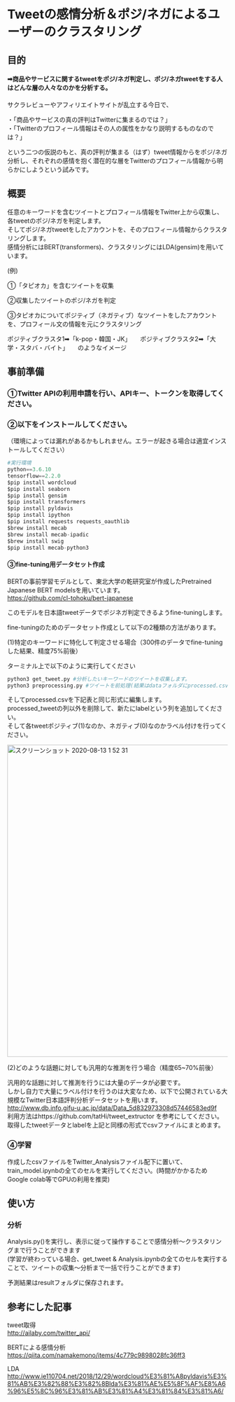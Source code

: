 # Tweetの感情分析＆ポジ/ネガによるユーザーのクラスタリング

## 目的
#### ➡︎商品やサービスに関するtweetをポジ/ネガ判定し、ポジ/ネガtweetをする人はどんな層の人々なのかを分析する。

サクラレビューやアフィリエイトサイトが乱立する今日で、

・「商品やサービスの真の評判はTwitterに集まるのでは？」<br>
・「Twitterのプロフィール情報はその人の属性をかなり説明するものなのでは？」 

という二つの仮説のもと、真の評判が集まる（はず）tweet情報からをポジ/ネガ分析し、それぞれの感情を抱く潜在的な層をTwitterのプロフィール情報から明らかにしようという試みです。

## 概要
任意のキーワードを含むツイートとプロフィール情報をTwitter上から収集し、各tweetのポジ/ネガを判定します。<br>
そしてポジ/ネガtweetをしたアカウントを、そのプロフィール情報からクラスタリングします。<br>
感情分析にはBERT(transformers)、クラスタリングにはLDA(gensim)を用いています。


(例)

①「タピオカ」を含むツイートを収集

②収集したツイートのポジ/ネガを判定

③タピオカについてポジティブ（ネガティブ）なツイートをしたアカウントを、プロフィール文の情報を元にクラスタリング

ポジティブクラスタ1➡︎「k-pop・韓国・JK」　　ポジティブクラスタ2➡︎「大学・スタバ・バイト」　　のようなイメージ





## 事前準備

### ①Twitter APIの利用申請を行い、APIキー、トークンを取得してください。 

### ②以下をインストールしてください。

（環境によっては漏れがあるかもしれません。エラーが起きる場合は適宜インストールしてください）
```python
#実行環境
python==3.6.10
tensorflow==2.2.0
$pip install wordcloud
$pip install seaborn
$pip install gensim
$pip install transformers
$pip install pyldavis
$pip install ipython
$pip install requests requests_oauthlib
$brew install mecab
$brew install mecab-ipadic
$brew install swig
$pip install mecab-python3
```

#### ③fine-tuning用データセット作成

BERTの事前学習モデルとして、東北大学の乾研究室が作成したPretrained Japanese BERT modelsを用いています。<br>
https://github.com/cl-tohoku/bert-japanese

このモデルを日本語tweetデータでポジネガ判定できるようfine-tuningします。<br> 

fine-tuningのためのデータセット作成として以下の2種類の方法があります。

(1)特定のキーワードに特化して判定させる場合（300件のデータでfine-tuningした結果、精度75%前後）

ターミナル上で以下のように実行してください
```python
python3 get_tweet.py #分析したいキーワードのツイートを収集します。
python3 preprocessing.py #ツイートを前処理(結果はdataフォルダにprocessed.csvとして保存されます)
```
そしてprocessed.csvを下記表と同じ形式に編集します。<br>
processed_tweetの列以外を削除して、新たにlabelという列を追加してください。<br>
そして各tweetポジティブ(1)なのか、ネガティブ(0)なのかラベル付けを行ってください。

<img width="713" alt="スクリーンショット 2020-08-13 1 52 31" src="https://user-images.githubusercontent.com/62980317/90303682-d9710e00-deea-11ea-84f9-51febc342b14.png">

(2)どのような話題に対しても汎用的な推測を行う場合（精度65~70%前後）

汎用的な話題に対して推測を行うには大量のデータが必要です。<br>
しかし自力で大量にラベル付けを行うのは大変なため、以下で公開されている大規模なTwitter日本語評判分析データセットを用います。<br>
http://www.db.info.gifu-u.ac.jp/data/Data_5d832973308d57446583ed9f <br>
利用方法はhttps://github.com/tatHi/tweet_extructor を参考にしてください。
取得したtweetデータとlabelを上記と同様の形式でcsvファイルにまとめます。

### ④学習

作成したcsvファイルをTwitter_Analysisファイル配下に置いて、train_model.ipynbの全てのセルを実行してください。(時間がかかるためGoogle colab等でGPUの利用を推奨)


## 使い方

### 分析
Analysis.py()を実行し、表示に従って操作することで感情分析〜クラスタリングまで行うことができます<br>
(学習が終わっている場合、get_tweet & Analysis.ipynbの全てのセルを実行することで、ツイートの収集〜分析まで一括で行うことができます)

予測結果はresultフォルダに保存されます。


## 参考にした記事

tweet取得<br>
http://ailaby.com/twitter_api/

BERTによる感情分析<br>
https://qiita.com/namakemono/items/4c779c9898028fc36ff3

LDA<br>
http://www.ie110704.net/2018/12/29/wordcloud%E3%81%A8pyldavis%E3%81%AB%E3%82%88%E3%82%8Blda%E3%81%AE%E5%8F%AF%E8%A6%96%E5%8C%96%E3%81%AB%E3%81%A4%E3%81%84%E3%81%A6/
